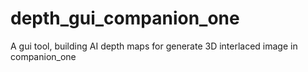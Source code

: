 # depth_gui_companion_one
A gui tool, building AI depth maps for generate 3D interlaced image in companion_one
